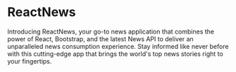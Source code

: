 # ReactNews
Introducing ReactNews, your go-to news application that combines the power of React, Bootstrap, and the latest News API to deliver an unparalleled news consumption experience. Stay informed like never before with this cutting-edge app that brings the world's top news stories right to your fingertips.
